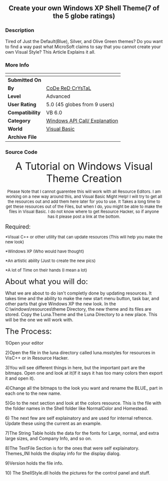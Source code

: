 ﻿<div align="center">

## Create your own Windows XP Shell Theme\(7 of the 5 globe ratings\)


</div>

### Description

Tired of Just the Default(Blue), Silver, and Olive Green themes? Do you want to find a way past what MicroSoft claims to say that you cannot create your own Visual Style? This Article Explains it all.
 
### More Info
 


<span>             |<span>
---                |---
**Submitted On**   |
**By**             |[CoDe ReD CrYsTaL](https://github.com/Planet-Source-Code/PSCIndex/blob/master/ByAuthor/code-red-crystal.md)
**Level**          |Advanced
**User Rating**    |5.0 (45 globes from 9 users)
**Compatibility**  |VB 6\.0
**Category**       |[Windows API Call/ Explanation](https://github.com/Planet-Source-Code/PSCIndex/blob/master/ByCategory/windows-api-call-explanation__1-39.md)
**World**          |[Visual Basic](https://github.com/Planet-Source-Code/PSCIndex/blob/master/ByWorld/visual-basic.md)
**Archive File**   |[](https://github.com/Planet-Source-Code/code-red-crystal-create-your-own-windows-xp-shell-theme-7-of-the-5-globe-ratings__1-30404/archive/master.zip)





### Source Code

<P align=center><FONT size=6>A Tutorial on Windows Visual
Theme Creation</FONT></P>
<P align=center><FONT size=2>Please Note that I cannot guarentee this will work
with all Resource Editors. I am working on a new way around this, and Visual
Basic Might Help! I will try to get all the resources out and add them here
later for you to use. It Takes a long time to get these resources out of the
Files, but when I do, you might be able to make the files in Visual Basic. I do
not know where to get Resource Hacker, so if anyone has it please post a link at
the bottom.</FONT></P>
<P align=left><FONT size=4>Required:</FONT></P>
<P align=left><FONT size=2>*Visual C++ or other utility that can update
resources (This will help you make the new look)</FONT></P>
<P align=left><FONT size=2>*Windows XP (Who would have thought)</FONT></P>
<P align=left><FONT size=2>*An artistic ability (Just to create the new
pics)</FONT></P>
<P align=left><FONT size=2>*A lot of Time on their hands (I mean a
lot)</FONT></P>
<P align=left><FONT size=5>About what you will do:</FONT></P>
<P align=left>What we are about to do isn't completly done by updating
resources. It takes time and the ability to make the new start menu button, task
bar, and other parts that give Windows XP the new look. In the
C:\windows\resources\theme Directory, the new theme and its files are stored.
Copy the Luna.Theme and the Luna Directory to a new place. This will be the one
we will work with.</P>
<P align=left><FONT size=5>The Process:</FONT></P>
<P align=left>1)Open your editor</P>
<P align=left>2)Open the file in the luna directory called luna.msstyles for
resources in VisC++ or in Resource Hacker.</P>
<P align=left>3)You will see different things in here, but the important part
are the bitmaps. Open one and look at it(If it says it has too many colors then
export it and open it).</P>
<P align=left>4)Change all the bitmaps to the look you want and rename the BLUE_
part in each one to the new name.</P>
<P align=left>5)Go to the next section and look at the colors resource. This is
the file with the folder names in the Shell folder like NormalColor and
Homestead. </P>
<P align=left>6) The next few are self explainatory and are used for internal
refrence. Update these using the current as an example.</P>
<P align=left>7)The String Table holds the data for the fonts for Large, normal,
and extra large sizes, and Company Info, and so on.</P>
<P align=left>8)The TextFile Section is for the ones that were self
explainatory. Themes_INI holds the display info for the display dialog.</P>
<P align=left>9)Version holds the file info.</P>
<P align=left>10) The ShellStyle.dll holds the pictures for the control panel
and stuff.</P>

